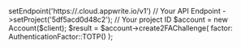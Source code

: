 <?php

use Appwrite\Client;
use Appwrite\Services\Account;
use Appwrite\Enums\AuthenticationFactor;

$client = (new Client())
    ->setEndpoint('https://<REGION>.cloud.appwrite.io/v1') // Your API Endpoint
    ->setProject('5df5acd0d48c2'); // Your project ID

$account = new Account($client);

$result = $account->create2FAChallenge(
    factor: AuthenticationFactor::TOTP()
);